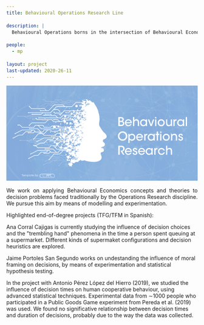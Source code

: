 ```yaml
---
title: Behavioural Operations Research Line

description: |
  Behavioural Operations borns in the intersection of Behavioural Economics with Operations Research (also known as Operations Management). 
  
people:
  - mp
  
layout: project
last-updated: 2020-26-11
---
```

<p align="justify">
<center> <img <img src="/img/projects_imgs/bannerBOR.png"/> </center>

<p align="justify">
  We work on applying Behavioural Economics concepts and theories to decision problems faced traditionally by the Operations Research discipline.  We pursue this aim by means of modelling and experimentation.


  Highlighted end-of-degree projects (TFG/TFM in Spanish):

  Ana Corral Cajigas is currently studying the influence of decision choices and the "trembling hand" phenomena in the time a person spent queuing at a supermarket. Different kinds of supermaket configurations and decision heuristics are explored.

  Jaime Portoles San Segundo works on undestanding the influence of moral framing on decisions, by means of experimentation and statistical hypothesis testing. 

  In the project with Antonio Pérez López del Hierro (2019), we studied the influence of decision times on human cooperative behaviour, using advanced statistical techniques. Experimental data from ∼1000 people who participated in a Public Goods Game experiment from Pereda et al. (2019) was used. We found no significative relationship between decision times and duration of decisions, probably due to the way the data was collected.
  
</p>
